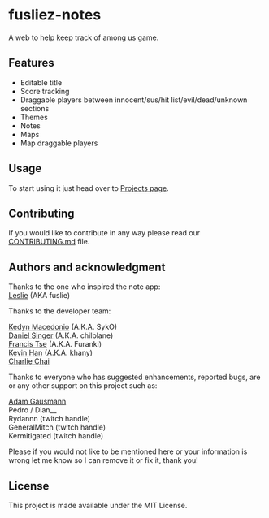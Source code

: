 # fusliez-notes

A web to help keep track of among us game.

## Features

- Editable title
- Score tracking
- Draggable players between innocent/sus/hit list/evil/dead/unknown sections
- Themes
- Notes
- Maps
- Map draggable players

## Usage

To start using it just head over to [Projects page](https://kedyn.github.io/fusliez-notes/).

## Contributing

If you would like to contribute in any way please read our
[CONTRIBUTING.md](CONTRIBUTING.md) file.

## Authors and acknowledgment

Thanks to the one who inspired the note app:  
[Leslie](https://www.twitch.tv/fuslie) (AKA fuslie)

Thanks to the developer team:

[Kedyn Macedonio](https://github.com/Kedyn) (A.K.A. SykO)  
[Daniel Singer](https://github.com/chilblane) (A.K.A. chilblane)  
[Francis Tse](https://github.com/francistse23) (A.K.A. Furanki)  
[Kevin Han](https://github.com/kevinydhan) (A.K.A. khany)  
[Charlie Chai](https://github.com/charlie-808)

Thanks to everyone who has suggested enhancements, reported bugs, are or any
other support on this project such as:

[Adam Gausmann](https://github.com/agausmann)  
Pedro / Dian\_\_  
Rydannn (twitch handle)  
GeneralMitch (twitch handle)  
Kermitigated (twitch handle)

Please if you would not like to be mentioned here or your information is wrong
let me know so I can remove it or fix it, thank you!

## License

This project is made available under the MIT License.
